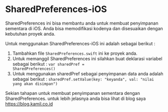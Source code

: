 # SharedPreferences-iOS
SharedPreferences ini bisa membantu anda untuk membuat penyimpanan sementara di iOS. Anda bisa memodifikasi kodenya dan disesuaikan dengan kebutuhan proyek anda. 

Untuk menggunakan SharedPreferences-iOS ini adalah sebagai berikut :
1. Tambahkan file <code>SharedPreferences.swift</code> ini ke proyek anda.
2. Untuk memanggil SharedPreferences ini silahkan buat deklarasi variabel sebagai berikut :
<code>var sharedPref = SharedPreferences()</code>
3. Untuk menggunakan sharedPref sebagai penyimpanan data anda adalah sebagai berikut :
<code>sharedPref.setValue(key: "keyanda", val: "nilai yang akan disimpan")</code>

Sekian tahapan untuk membuat penyimpanan sementara dengan SharedPreferences. 
untuk lebih jelasnya anda bisa lihat di blog saya https://blog.kamil.co.id
